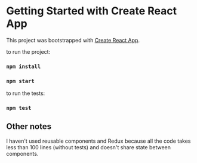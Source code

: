 # Getting Started with Create React App

This project was bootstrapped with [Create React App](https://github.com/facebook/create-react-app).

to run the project:
### `npm install`
### `npm start`

to run the tests:
### `npm test`

## Other notes
I haven't used reusable components and Redux because all the code takes less than 100 lines (without tests) and doesn't share state between components. 

